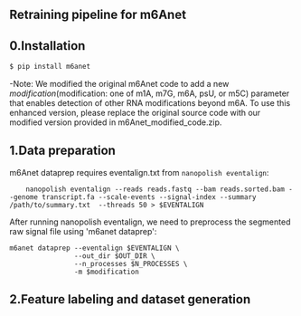 ## Retraining pipeline for m6Anet
## 0.Installation
```sh
$ pip install m6anet
```
-Note: We modified the original m6Anet code to add a new $modification ($modification: one of m1A, m7G, m6A, psU, or m5C) parameter that enables detection of other RNA modifications beyond m6A. To use this enhanced version, please replace the original source code with our modified version provided in m6Anet_modified_code.zip.
## 1.Data preparation
m6Anet dataprep requires eventalign.txt from ``nanopolish eventalign``:
```
    nanopolish eventalign --reads reads.fastq --bam reads.sorted.bam --genome transcript.fa --scale-events --signal-index --summary /path/to/summary.txt  --threads 50 > $EVENTALIGN
```
After running nanopolish eventalign, we need to preprocess the segmented raw signal file using 'm6anet dataprep':
```
m6anet dataprep --eventalign $EVENTALIGN \
                --out_dir $OUT_DIR \
                --n_processes $N_PROCESSES \
                -m $modification 
```
## 2.Feature labeling and dataset generation
